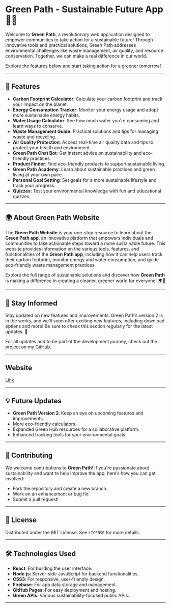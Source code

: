 # Green Path - Sustainable Future App 🌱📱

Welcome to **Green Path**, a revolutionary web application designed to empower communities to take action for a sustainable future! Through innovative tools and practical solutions, Green Path addresses environmental challenges like waste management, air quality, and resource conservation. Together, we can make a real difference in our world. 

Explore the features below and start taking action for a greener tomorrow!

---

## 🌟 Features

- **Carbon Footprint Calculator**: Calculate your carbon footprint and track your impact on the planet.
- **Energy Consumption Tracker**: Monitor your energy usage and adopt more sustainable energy habits.
- **Water Usage Calculator**: See how much water you're consuming and learn ways to conserve.
- **Waste Management Guide**: Practical solutions and tips for managing waste and recycling.
- **Air Quality Protection**: Access real-time air quality data and tips to protect your health and environment.
- **Green Path Chat Bot**: Get instant advice on sustainability and eco-friendly practices.
- **Product Finder**: Find eco-friendly products to support sustainable living.
- **Green Path Academy**: Learn about sustainable practices and green living at your own pace.
- **Personal Goal Setting**: Set goals for a more sustainable lifestyle and track your progress.
- **Quizzes**: Test your environmental knowledge with fun and educational quizzes.

---

## 🌍 About Green Path Website

The **Green Path Website** is your one-stop resource to learn about the **Green Path app**, an innovative platform that empowers individuals and communities to take actionable steps toward a more sustainable future. This website provides information on the various tools, features, and functionalities of the **Green Path app**, including how it can help users track their carbon footprint, monitor energy and water consumption, and guide eco-friendly waste management practices.

Explore the full range of sustainable solutions and discover how **Green Path** is making a difference in creating a cleaner, greener world for everyone! 🌍💚

---

## 🚀 Stay Informed

Stay updated on new features and improvements. Green Path’s version 2 is in the works, and we’ll soon offer exciting new features, including download options and more! Be sure to check this section regularly for the latest updates. 🚀

For all updates and to be part of the development journey, check out the project on my [GitHub](https://github.com/AstroTech-666).

---

## Website
[Link](https://greenpathwebsite.netlify.app)

---

## 💡 Future Updates

- **Green Path Version 2**: Keep an eye on upcoming features and improvements.
- More eco-friendly calculators.
- Expanded Green Hub resources for a collaborative platform.
- Enhanced tracking tools for your environmental goals.

---

## 💬 Contributing

We welcome contributions to **Green Path**! If you're passionate about sustainability and want to help improve the app, here’s how you can get involved:

- Fork the repository and create a new branch.
- Work on an enhancement or bug fix.
- Submit a pull request!

---

## 📝 License

Distributed under the MIT License. See `LICENSE` for more details.

---

## 🛠️ Technologies Used

- **React**: For building the user interface.
- **Node.js**: Server-side JavaScript for backend functionalities.
- **CSS3**: For responsive, user-friendly design.
- **Firebase**: For app data storage and management.
- **GitHub Pages**: For easy deployment and hosting.
- **Green APIs**: Various sustainability-focused public APIs.

---
